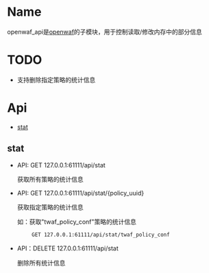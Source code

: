 Name
====

openwaf_api是[openwaf](https://github.com/titansec/openwaf)的子模块，用于控制读取/修改内存中的部分信息

TODO
====

* 支持删除指定策略的统计信息

Api
===

* [stat](#stat)

stat
----

* API: GET 127.0.0.1:61111/api/stat

    获取所有策略的统计信息

* API: GET 127.0.0.1:61111/api/stat/{policy_uuid}

    获取指定策略的统计信息

    如：获取"twaf_policy_conf"策略的统计信息
```
        GET 127.0.0.1:61111/api/stat/twaf_policy_conf
```

* API：DELETE 127.0.0.1:61111/api/stat

    删除所有统计信息

